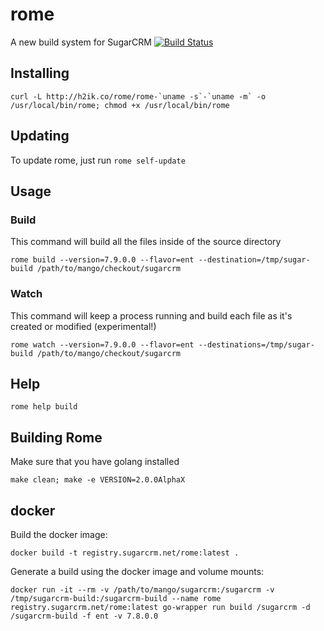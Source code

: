 # rome
A new build system for SugarCRM [![Build Status](https://travis-ci.org/jwhitcraft/rome.svg?branch=master)](https://travis-ci.org/jwhitcraft/rome)

## Installing
```shell
curl -L http://h2ik.co/rome/rome-`uname -s`-`uname -m` -o /usr/local/bin/rome; chmod +x /usr/local/bin/rome
```

## Updating
To update rome, just run `rome self-update`

## Usage

### Build
This command will build all the files inside of the source directory

`rome build --version=7.9.0.0 --flavor=ent --destination=/tmp/sugar-build /path/to/mango/checkout/sugarcrm`

### Watch
This command will keep a process running and build each file as it's created or modified (experimental!)

`rome watch --version=7.9.0.0 --flavor=ent --destinations=/tmp/sugar-build /path/to/mango/checkout/sugarcrm`

## Help
`rome help build`

## Building Rome
Make sure that you have golang installed

`make clean; make -e VERSION=2.0.0AlphaX`

## docker
Build the docker image:
```
docker build -t registry.sugarcrm.net/rome:latest .
```

Generate a build using the docker image and volume mounts:
```
docker run -it --rm -v /path/to/mango/sugarcrm:/sugarcrm -v /tmp/sugarcrm-build:/sugarcrm-build --name rome registry.sugarcrm.net/rome:latest go-wrapper run build /sugarcrm -d /sugarcrm-build -f ent -v 7.8.0.0
```
